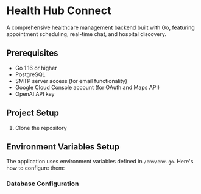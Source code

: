 # Health Hub Connect

A comprehensive healthcare management backend built with Go, featuring appointment scheduling, real-time chat, and hospital discovery.

## Prerequisites

- Go 1.16 or higher
- PostgreSQL
- SMTP server access (for email functionality)
- Google Cloud Console account (for OAuth and Maps API)
- OpenAI API key

## Project Setup

1. Clone the repository

## Environment Variables Setup

The application uses environment variables defined in `/env/env.go`. Here's how to configure them:

### Database Configuration